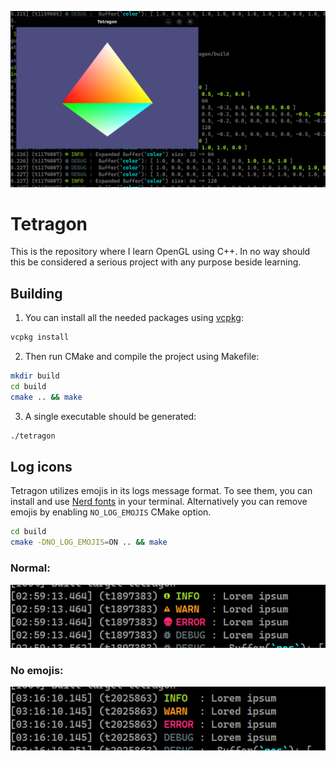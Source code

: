 ![Banner image](.github/images/screenshot.png)

# Tetragon

This is the repository where I learn OpenGL using C++. In no way 
should this be considered a serious project with any purpose beside learning.

## Building

1. You can install all the needed packages using [vcpkg](https://vcpkg.io/):
```sh
vcpkg install
```

2. Then run CMake and compile the project using Makefile:
```sh
mkdir build
cd build
cmake .. && make
```

3. A single executable should be generated:
```sh
./tetragon
```

## Log icons
Tetragon utilizes emojis in its logs message format. To see them, you can install
and use [Nerd fonts](https://www.nerdfonts.com/) in your terminal.
Alternatively you can remove emojis by enabling `NO_LOG_EMOJIS` CMake option.

```sh
cd build
cmake -DNO_LOG_EMOJIS=ON .. && make
```

### Normal:
![Screenshot of log message emojis](.github/images/screenshot_emojis.png)

### No emojis:
![Screenshot of log messages without emojis](.github/images/screenshot_no_emojis.png)

